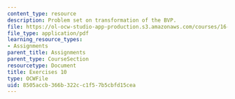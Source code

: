 ```yaml
---
content_type: resource
description: Problem set on transformation of the BVP.
file: https://ol-ocw-studio-app-production.s3.amazonaws.com/courses/16-346-astrodynamics-fall-2008/8505accb366b322cc1f57b5cbfd15cea_ex_10.pdf
file_type: application/pdf
learning_resource_types:
- Assignments
parent_title: Assignments
parent_type: CourseSection
resourcetype: Document
title: Exercises 10
type: OCWFile
uid: 8505accb-366b-322c-c1f5-7b5cbfd15cea
---
```

